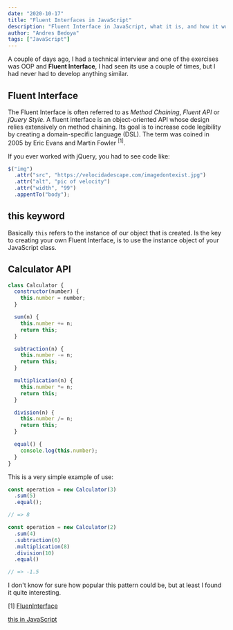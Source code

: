 ```yaml
---
date: "2020-10-17"
title: "Fluent Interfaces in JavaScript"
description: "Fluent Interface in JavaScript, what it is, and how it works"
author: "Andres Bedoya"
tags: ["JavaScript"]
---
```


A couple of days ago, I had a technical interview and one of the exercises was OOP and **Fluent Interface**, I had seen its use a couple of times, but I had never had to develop anything similar.

## Fluent Interface
The Fluent Interface is often referred to as *Method Chaining*, *Fluent API* or *jQuery Style*. A fluent interface is an object-oriented API whose design relies extensively on method chaining. Its goal is to increase code legibility by creating a domain-specific language (DSL). The term was coined in 2005 by Eric Evans and Martin Fowler <sup>[1]</sup>.

If you ever worked with jQuery, you had to see code like:

```js
$("img") 
  .attr("src", "https://velocidadescape.com/imagedontexist.jpg")
  .attr("alt", "pic of velocity")
  .attr("width", "99")
  .appentTo("body");
```

## this keyword
Basically `this` refers to the instance of our object that is created. Is the key to creating your own Fluent Interface, is to use the instance object of your JavaScript class.

## Calculator  API

```js
class Calculator {
  constructor(number) {
    this.number = number;
  }

  sum(n) {
    this.number += n;
    return this;
  }

  subtraction(n) {
    this.number -= n;
    return this;
  }

  multiplication(n) {
    this.number *= n;
    return this;
  }

  division(n) {
    this.number /= n;
    return this;
  }

  equal() {
    console.log(this.number);
  }
}
```

This is a very simple example of use:

```js
const operation = new Calculator(3)
  .sum(5)
  .equal();

// => 8
```

```js
const operation = new Calculator(2)
  .sum(4)
  .subtraction(6)
  .multiplication(8)
  .division(10)
  .equal()

// => -1.5
```

I don't know for sure how popular this pattern could be, but at least I found it quite interesting.

[1] [FluenInterface](https://www.martinfowler.com/bliki/FluentInterface.html)

[this in JavaScript](https://developer.mozilla.org/en-US/docs/Web/JavaScript/Reference/Operators/this)
